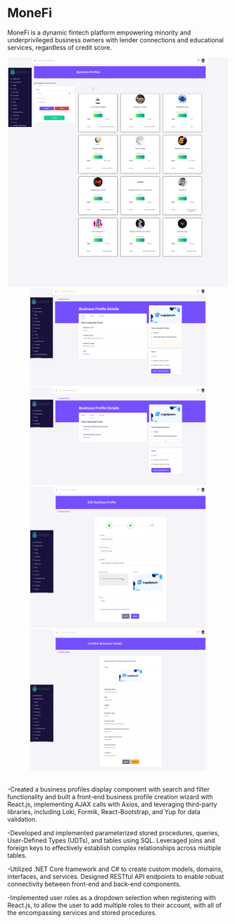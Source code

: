# MoneFi

MoneFi is a dynamic fintech platform empowering minority and underprivileged business owners with lender connections
and educational services, regardless of credit score.
<div align="center">
  <img src="Screenshots/MoneFi-BP-Fullscreen.png" alt="Business Profiles" width="500" style="align-center"/>
</div>
<div align="center">
  <img src="Screenshots/MoneFi-BPD-Fullscreen.png" alt="Business Profiles Details" width="400"/>
  <img src="Screenshots/MoneFi-BPDI-Fullscreen.png" alt="Business Profiles Income" width="400"/>
  <img src="Screenshots/MoneFi-BPW3-Fullscreen.png" alt="Business Profiles Wizard" width="400" height="321"/>
  <img src="Screenshots/MoneFi-BPWCU-Fullscreen.png" alt="Business Profiles Wizard Update" width="400"/>
</div>
<br>






-Created a business profiles display component with search and filter functionality and built a front-end business profile creation wizard with React.js, implementing AJAX calls with Axios, and leveraging third-party libraries, including Loki, Formik, React-Bootstrap, and Yup for data validation.

-Developed and implemented parameterized stored procedures, queries, User-Defined Types (UDTs), and tables using SQL. Leveraged joins and foreign keys to effectively establish complex relationships across multiple tables.

-Utilized .NET Core framework and C# to create custom models, domains, interfaces, and services. Designed RESTful API endpoints to enable robust connectivity between front-end and back-end components.

-Implemented user roles as a dropdown selection when registering with React.js, to allow the user to add multiple roles to their account, with all of the encompassing services and stored procedures.

